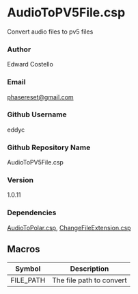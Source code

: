 # AudioToPV5File.csp

Convert audio files to pv5 files

### Author

Edward Costello

### Email

phasereset@gmail.com

### Github Username

eddyc

### Github Repository Name

AudioToPV5File.csp

### Version

1.0.11

### Dependencies

[AudioToPolar.csp](https://www.github.com/eddyc/AudioToPolar.csp), [ChangeFileExtension.csp](https://www.github.com/eddyc/ChangeFileExtension.csp)


## Macros 

| Symbol | Description |
|---|---|
| FILE_PATH | The file path to convert |
